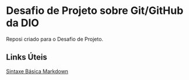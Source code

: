 #  Desafio de Projeto sobre Git/GitHub da DIO
Reposi  criado  para o Desafio de Projeto.

## Links Úteis
[Sintaxe Básica Markdown](https://www.markdownguide.org/basic-syntax/)
